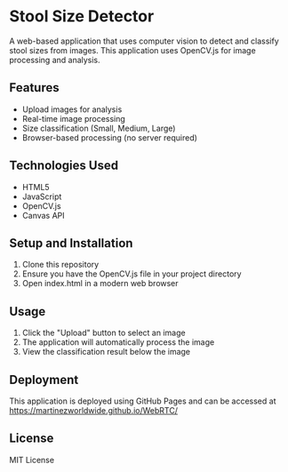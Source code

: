# Stool Size Detector

A web-based application that uses computer vision to detect and classify stool sizes from images. This application uses OpenCV.js for image processing and analysis.

## Features
- Upload images for analysis
- Real-time image processing
- Size classification (Small, Medium, Large)
- Browser-based processing (no server required)

## Technologies Used
- HTML5
- JavaScript
- OpenCV.js
- Canvas API

## Setup and Installation
1. Clone this repository
2. Ensure you have the OpenCV.js file in your project directory
3. Open index.html in a modern web browser

## Usage
1. Click the "Upload" button to select an image
2. The application will automatically process the image
3. View the classification result below the image

## Deployment
This application is deployed using GitHub Pages and can be accessed at https://martinezworldwide.github.io/WebRTC/

## License
MIT License
